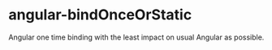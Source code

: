 angular-bindOnceOrStatic
========================

Angular one time binding with the least impact on usual Angular as possible.
